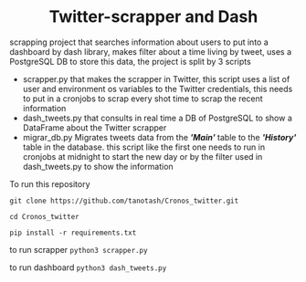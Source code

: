 
<h1 align="center"> Twitter-scrapper and Dash</h1>

scrapping project that searches information about users to put into a dashboard by dash library, makes filter about a time living by tweet, uses a PostgreSQL DB to store this data, the project is split by 3 scripts

- scrapper.py that makes the scrapper in Twitter, this script uses a list of user and environment os variables to the Twitter credentials, this needs to put in a cronjobs to scrap every shot time to scrap the recent information
- dash_tweets.py that consults in real time a DB of PostgreSQL to show a DataFrame about the Twitter scrapper
- migrar_db.py Migrates tweets data from the ***'Main'*** table to the ***'History'*** table in the database. this script like the first one needs to run in cronjobs at midnight to start the new day or by the filter used in dash_tweets.py to show the information

To run this repository 

  `git clone https://github.com/tanotash/Cronos_twitter.git`
  
  `cd Cronos_twitter`
  
  `pip install -r requirements.txt`
  
  to run scrapper 
  `python3 scrapper.py`

  to run dashboard
  `python3 dash_tweets.py`
